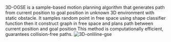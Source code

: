 3D-OGSE is a sample-based motion planning algorithm that generates path from current position to goal position in unknown 3D environment with static obstacle.
It samples random point in free space using shape classifier function then it construct graph in free space and plans path between current position and goal position
This method is computationally efficient, guarantees collision-free paths.
![3D-onliline-gse](https://github.com/user-attachments/assets/1025f3bf-9b31-4938-8dff-363531614f0e)
